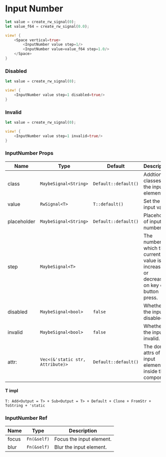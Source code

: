 # Input Number

```rust demo
let value = create_rw_signal(0);
let value_f64 = create_rw_signal(0.0);

view! {
    <Space vertical=true>
        <InputNumber value step=1/>
        <InputNumber value=value_f64 step=1.0/>
    </Space>
}
```

### Disabled

```rust demo
let value = create_rw_signal(0);

view! {
    <InputNumber value step=1 disabled=true/>
}
```

### Invalid

```rust demo
let value = create_rw_signal(0);

view! {
    <InputNumber value step=1 invalid=true/>
}
```

### InputNumber Props

| Name | Type | Default | Description |
| --- | --- | --- | --- |
| class | `MaybeSignal<String>` | `Default::default()` | Addtional classes for the input element. |
| value | `RwSignal<T>` | `T::default()` | Set the input value. |
| placeholder | `MaybeSignal<String>` | `Default::default()` | Placeholder of input number. |
| step | `MaybeSignal<T>` |  | The number which the current value is increased or decreased on key or button press. |
| disabled | `MaybeSignal<bool>` | `false` | Whether the input is disabled. |
| invalid | `MaybeSignal<bool>` | `false` | Whether the input is invalid. |
| attr: | `Vec<(&'static str, Attribute)>` | `Default::default()` | The dom attrs of the input element inside the component. |

#### T impl

`T: Add<Output = T> + Sub<Output = T> + Default + Clone + FromStr + ToString + 'static`

### InputNumber Ref

| Name  | Type        | Description              |
| ----- | ----------- | ------------------------ |
| focus | `Fn(&self)` | Focus the input element. |
| blur  | `Fn(&self)` | Blur the input element.  |